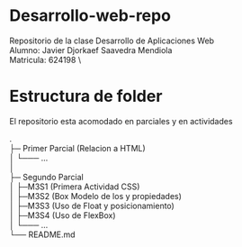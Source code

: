 # Desarrollo-web-repo
Repositorio de la clase Desarrollo de Aplicaciones Web \
Alumno: Javier Djorkaef Saavedra Mendiola \
Matricula: 624198 \

# Estructura de folder

El repositorio esta acomodado en parciales y en actividades

. \
├─ Primer Parcial (Relacion a HTML) \
│ └─── ...\
│ \
├─ Segundo Parcial \
│ ├─M3S1 (Primera Actividad CSS)\
│ ├─M3S2 (Box Modelo de los y propiedades)\
│ ├─M3S3 (Uso de Float y posicionamiento)\
│ ├─M3S4 (Uso de FlexBox)\
│ └─── ...\
└── README.md
